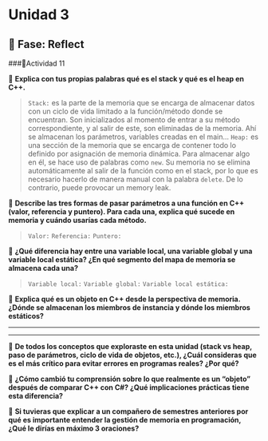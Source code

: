 # Unidad 3


## 🤔 Fase: Reflect

###📝Actividad 11

🌱 **Explica con tus propias palabras qué es el stack y qué es el heap en C++.**  
> `Stack:` es la parte de la memoria que se encarga de almacenar datos con un ciclo de vida limitado a la función/método donde se encuentran. Son inicializados al momento de entrar a su método correspondiente, y al salir de este, son eliminadas de la memoria. Ahí se almacenan los parámetros, variables creadas en el main...
> `Heap:` es una sección de la memoria que se encarga de contener todo lo definido por asignación de memoria dinámica. Para almacenar algo en él, se hace uso de palabras como `new`. Su memoria no se elimina automáticamente al salir de la función como en el stack, por lo que es necesario hacerlo de manera manual con la palabra `delete`. De lo contrario, puede provocar un memory leak.  

🌿 **Describe las tres formas de pasar parámetros a una función en C++ (valor, referencia y puntero). Para cada una, explica qué sucede en memoria y cuándo usarías cada método.**  
> `Valor:`
> `Referencia:`
> `Puntero:`

🌼 **¿Qué diferencia hay entre una variable local, una variable global y una variable local estática? ¿En qué segmento del mapa de memoria se almacena cada una?**  
> `Variable local:`
> `Variable global:`
> `Variable local estática:`

🌻 **Explica qué es un objeto en C++ desde la perspectiva de memoria. ¿Dónde se almacenan los miembros de instancia y dónde los miembros estáticos?**  

___

___

🌱 **De todos los conceptos que exploraste en esta unidad (stack vs heap, paso de parámetros, ciclo de vida de objetos, etc.), ¿Cuál consideras que es el más crítico para evitar errores en programas reales? ¿Por qué?**  
> 

🌿 **¿Cómo cambió tu comprensión sobre lo que realmente es un “objeto” después de comparar C++ con C#? ¿Qué implicaciones prácticas tiene esta diferencia?**  
>

🌼 **Si tuvieras que explicar a un compañero de semestres anteriores por qué es importante entender la gestión de memoria en programación, ¿Qué le dirías en máximo 3 oraciones?**  
>
